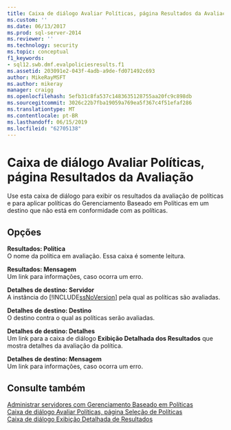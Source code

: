 ```yaml
---
title: Caixa de diálogo Avaliar Políticas, página Resultados da Avaliação | Microsoft Docs
ms.custom: ''
ms.date: 06/13/2017
ms.prod: sql-server-2014
ms.reviewer: ''
ms.technology: security
ms.topic: conceptual
f1_keywords:
- sql12.swb.dmf.evalpoliciesresults.f1
ms.assetid: 203091e2-043f-4adb-a9de-fd071492c693
author: MikeRayMSFT
ms.author: mikeray
manager: craigg
ms.openlocfilehash: 5efb31c8fa537c1483635128755aa20fc9c898db
ms.sourcegitcommit: 3026c22b7fba19059a769ea5f367c4f51efaf286
ms.translationtype: MT
ms.contentlocale: pt-BR
ms.lasthandoff: 06/15/2019
ms.locfileid: "62705138"
---
```

# <a name="evaluate-policies-dialog-box-evaluation-results-page"></a>Caixa de diálogo Avaliar Políticas, página Resultados da Avaliação
  Use esta caixa de diálogo para exibir os resultados da avaliação de políticas e para aplicar políticas do Gerenciamento Baseado em Políticas em um destino que não está em conformidade com as políticas.  
  
## <a name="options"></a>Opções  
 **Resultados: Política**  
 O nome da política em avaliação. Essa caixa é somente leitura.  
  
 **Resultados: Mensagem**  
 Um link para informações, caso ocorra um erro.  
  
 **Detalhes de destino: Servidor**  
 A instância do [!INCLUDE[ssNoVersion](../../includes/ssnoversion-md.md)] pela qual as políticas são avaliadas.  
  
 **Detalhes de destino: Destino**  
 O destino contra o qual as políticas serão avaliadas.  
  
 **Detalhes de destino: Detalhes**  
 Um link para a caixa de diálogo **Exibição Detalhada dos Resultados** que mostra detalhes da avaliação da política.  
  
 **Detalhes de destino: Mensagem**  
 Um link para informações, caso ocorra um erro.  
  
## <a name="see-also"></a>Consulte também  
 [Administrar servidores com Gerenciamento Baseado em Políticas](administer-servers-by-using-policy-based-management.md)   
 [Caixa de diálogo Avaliar Políticas, página Seleção de Políticas](evaluate-policies-dialog-box-policy-selection-page.md)   
 [Caixa de diálogo Exibição Detalhada de Resultados](results-detailed-view-dialog-box.md)  
  
  
